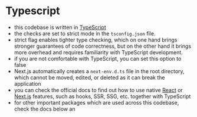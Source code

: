# Typescript

-   this codebase is written in [TypeScript](https://www.typescriptlang.org/)
-   the checks are set to strict mode in the `tsconfig.json` file.
-   strict flag enables tighter type checking, which on one hand brings stronger guarantees of code correctness, but on the other hand it brings more overhead and requires familiarity with TypeScript development.
-   if you are not comfortable with TypeScript, you can set this option to false
-   Next.js automatically creates a `next-env.d.ts` file in the root directory, which cannot be moved, edited, or deleted as it can break the application
-   you can check the official docs to find out how to use native [React](https://reactjs.org/docs/static-type-checking.html#typescript) or [Next.js](https://nextjs.org/docs/basic-features/typescript) features, such as hooks, SSR, SSG, etc. together with TypeScript
-   for other important packages which are used across this codebase, check the docs below
    an
